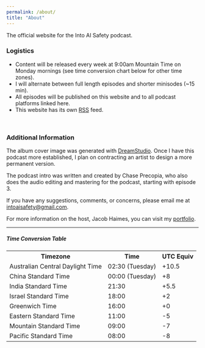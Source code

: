 ```yaml
---
permalink: /about/
title: "About"
---
```

The official website for the Into AI Safety podcast.

### Logistics

- Content will be released every week at 9:00am Mountain Time on Monday mornings (see time conversion chart below for other time zones).
- I will alternate between full length episodes and shorter minisodes (~15 min).
- All episodes will be published on this website and to all podcast platforms linked here.
- This website has its own <a href="https://into-ai-safety.github.io/feed.xml" target="_blank" rel="noreferrer noopener">RSS</a> feed.
<br>

### Additional Information

The album cover image was generated with <a href="https://beta.dreamstudio.ai/dream" target="_blank" rel="noreferrer noopener">DreamStudio</a>. Once I have this podcast more established, I plan on contracting an artist to design a more permanent version.

The podcast intro was written and created by Chase Precopia, who also does the audio editing and mastering for the podcast, starting with episode 3.

If you have any suggestions, comments, or concerns, please email me at <intoaisafety@gmail.com>.

For more information on the host, Jacob Haimes, you can visit my <a href="https://jacob-haimes.github.io" target="_blank" rel="noreferrer noopener">portfolio</a>.

<hr>

##### Time Conversion Table

<table>
  <tr>
    <th>Timezone</th>
    <th>Time</th>
    <th>UTC Equiv</th>
  </tr>
  <tr>
    <td>Australian Central Daylight Time</td>
    <td>02:30 (Tuesday)</td>
    <td>+10.5</td>
  </tr>
  <tr>
    <td>China Standard Time</td>
    <td>00:00 (Tuesday)</td>
    <td>+8</td>
  </tr>
  <tr>
    <td>India Standard Time</td>
    <td>21:30</td>
    <td>+5.5</td>
  </tr>
  <tr>
    <td>Israel Standard Time</td>
    <td>18:00</td>
    <td>+2</td>
  </tr>
  <tr>
    <td>Greenwich Time</td>
    <td>16:00</td>
    <td>+0</td>
  </tr>
  <tr>
    <td>Eastern Standard Time</td>
    <td>11:00</td>
    <td>-5</td>
  </tr>
  <tr>
    <td>Mountain Standard Time</td>
    <td>09:00</td>
    <td>-7</td>
  </tr>
  <tr>
    <td>Pacific Standard Time</td>
    <td>08:00</td>
    <td>-8</td>
  </tr>
</table>
